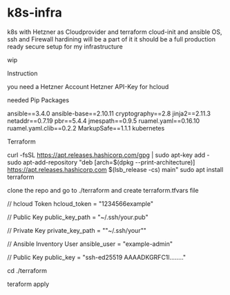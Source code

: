 # k8s-infra

k8s with Hetzner as Cloudprovider and terraform cloud-init and ansible
OS, ssh and Firewall hardining will be a part of it
it should be a full production ready secure setup for my infrastructure

wip

Instruction

you need a Hetzner Account
Hetzner API-Key for hcloud

needed Pip Packages

ansible==3.4.0
ansible-base==2.10.11
cryptography==2.8
jinja2==2.11.3
netaddr==0.7.19
pbr==5.4.4
jmespath==0.9.5
ruamel.yaml==0.16.10
ruamel.yaml.clib==0.2.2
MarkupSafe==1.1.1
kubernetes

Terraform

curl -fsSL https://apt.releases.hashicorp.com/gpg | sudo apt-key add -
sudo apt-add-repository "deb [arch=$(dpkg --print-architecture)] https://apt.releases.hashicorp.com $(lsb_release -cs) main"
sudo apt install terraform

clone the repo and go to ./terraform and create terraform.tfvars file

// hcloud Token
hcloud_token = "1234566example"

// Public Key
public_key_path = "~/.ssh/your.pub"

// Private Key
private_key_path = ""~/.ssh/your""

// Ansible Inventory User
ansible_user = "example-admin"

// Public Key
public_key = "ssh-ed25519 AAAADKGRFC1l........"

cd ./terraform

teraform apply



